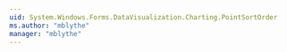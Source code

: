 ```yaml
---
uid: System.Windows.Forms.DataVisualization.Charting.PointSortOrder
ms.author: "mblythe"
manager: "mblythe"
---
```

